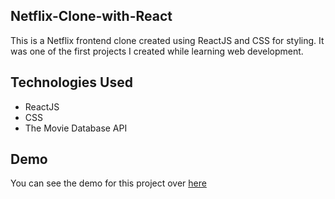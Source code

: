 ## Netflix-Clone-with-React
This is a Netflix frontend clone created using ReactJS and CSS for styling. It was one of the first projects I created while learning web development.

## Technologies Used
- ReactJS
- CSS
- The Movie Database API

## Demo
You can see the demo for this project over [here](https://netflix-clone-by-rabi-siddique.netlify.app/)
